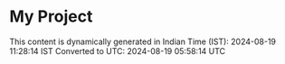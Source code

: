 # My Project

This content is dynamically generated in Indian Time (IST): 2024-08-19 11:28:14 IST
Converted to UTC: 2024-08-19 05:58:14 UTC
